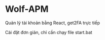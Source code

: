 # Wolf-APM
Quản lý tài khoản bằng React, get2FA trực tiếp

Cài đặt đơn giản, chỉ cần chạy file start.bat
